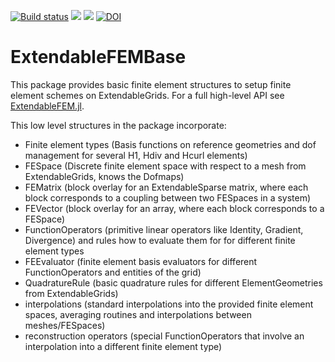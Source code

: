 [![Build status](https://github.com/chmerdon/ExtendableFEMBase.jl/workflows/linux-macos-windows/badge.svg)](https://github.com/chmerdon/ExtendableFEMBase.jl/actions)
[![](https://img.shields.io/badge/docs-stable-blue.svg)](https://chmerdon.github.io/ExtendableFEMBase.jl/stable/index.html)
[![](https://img.shields.io/badge/docs-dev-blue.svg)](https://chmerdon.github.io/ExtendableFEMBase.jl/dev/index.html)
[![DOI](https://zenodo.org/badge/667751152.svg)](https://zenodo.org/doi/10.5281/zenodo.10563410)

# ExtendableFEMBase

This package provides basic finite element structures to setup finite element schemes on ExtendableGrids. For a full high-level API
see [ExtendableFEM.jl](https://github.com/chmerdon/ExtendableFEM.jl).

This low level structures in the package incorporate:

- Finite element types (Basis functions on reference geometries and dof management for several H1, Hdiv and Hcurl elements)
- FESpace (Discrete finite element space with respect to a mesh from ExtendableGrids, knows the Dofmaps)
- FEMatrix (block overlay for an ExtendableSparse matrix, where each block corresponds to a coupling between two FESpaces in a system)
- FEVector (block overlay for an array, where each block corresponds to a FESpace)
- FunctionOperators (primitive linear operators like Identity, Gradient, Divergence) and rules how to evaluate them for for different finite element types
- FEEvaluator (finite element basis evaluators for different FunctionOperators and entities of the grid)
- QuadratureRule (basic quadrature rules for different ElementGeometries from ExtendableGrids)
- interpolations (standard interpolations into the provided finite element spaces, averaging routines and interpolations between meshes/FESpaces)
- reconstruction operators (special FunctionOperators that involve an interpolation into a different finite element type)
  
  
